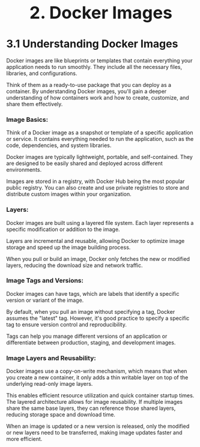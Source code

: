 <h1 style=font-size:45px align='center'>2. Docker Images</h1>
<h1>3.1 Understanding Docker Images</h1>

Docker images are like blueprints or templates that contain everything your application needs to run smoothly. They include all the necessary files, libraries, and configurations. 

Think of them as a ready-to-use package that you can deploy as a container. By understanding Docker images, you'll gain a deeper understanding of how containers work and how to create, customize, and share them effectively.

### Image Basics:
Think of a Docker image as a snapshot or template of a specific application or service. It contains everything needed to run the application, such as the code, dependencies, and system libraries.

Docker images are typically lightweight, portable, and self-contained. They are designed to be easily shared and deployed across different environments.

Images are stored in a registry, with Docker Hub being the most popular public registry. You can also create and use private registries to store and distribute custom images within your organization.


### Layers:
Docker images are built using a layered file system. Each layer represents a specific modification or addition to the image.

Layers are incremental and reusable, allowing Docker to optimize image storage and speed up the image building process.

When you pull or build an image, Docker only fetches the new or modified layers, reducing the download size and network traffic.


### Image Tags and Versions:
Docker images can have tags, which are labels that identify a specific version or variant of the image.

By default, when you pull an image without specifying a tag, Docker assumes the "latest" tag. However, it's good practice to specify a specific tag to ensure version control and reproducibility.

Tags can help you manage different versions of an application or differentiate between production, staging, and development images.


### Image Layers and Reusability:
Docker images use a copy-on-write mechanism, which means that when you create a new container, it only adds a thin writable layer on top of the underlying read-only image layers. 

This enables efficient resource utilization and quick container startup times.
The layered architecture allows for image reusability. If multiple images share the same base layers, they can reference those shared layers, reducing storage space and download time.

When an image is updated or a new version is released, only the modified or new layers need to be transferred, making image updates faster and more efficient.
